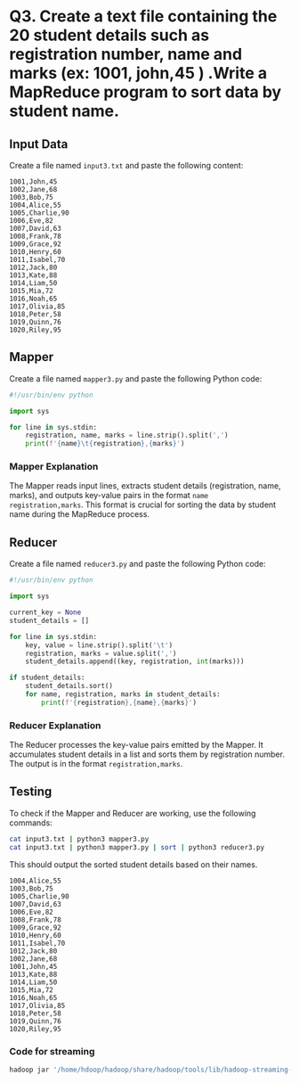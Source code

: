 # Q3. Create a text file containing the 20 student details such as registration number, name and marks (ex: 1001, john,45 ) .Write a MapReduce program to sort data by student name.

## Input Data

Create a file named `input3.txt` and paste the following content:

```plaintext
1001,John,45
1002,Jane,68
1003,Bob,75
1004,Alice,55
1005,Charlie,90
1006,Eve,82
1007,David,63
1008,Frank,78
1009,Grace,92
1010,Henry,60
1011,Isabel,70
1012,Jack,80
1013,Kate,88
1014,Liam,50
1015,Mia,72
1016,Noah,65
1017,Olivia,85
1018,Peter,58
1019,Quinn,76
1020,Riley,95
```

## Mapper

Create a file named `mapper3.py` and paste the following Python code:

```python
#!/usr/bin/env python

import sys

for line in sys.stdin:
    registration, name, marks = line.strip().split(',')
    print(f'{name}\t{registration},{marks}')
```

### Mapper Explanation

The Mapper reads input lines, extracts student details (registration, name, marks), and outputs key-value pairs in the format `name   registration,marks`. This format is crucial for sorting the data by student name during the MapReduce process.

## Reducer

Create a file named `reducer3.py` and paste the following Python code:

```python
#!/usr/bin/env python

import sys

current_key = None
student_details = []

for line in sys.stdin:
    key, value = line.strip().split('\t')
    registration, marks = value.split(',')
    student_details.append((key, registration, int(marks)))

if student_details:
    student_details.sort()
    for name, registration, marks in student_details:
        print(f'{registration},{name},{marks}')

```

### Reducer Explanation

The Reducer processes the key-value pairs emitted by the Mapper. It accumulates student details in a list and sorts them by registration number. The output is in the format `registration,marks`.

## Testing

To check if the Mapper and Reducer are working, use the following commands:

```bash
cat input3.txt | python3 mapper3.py
cat input3.txt | python3 mapper3.py | sort | python3 reducer3.py
```

This should output the sorted student details based on their names.
```
1004,Alice,55
1003,Bob,75
1005,Charlie,90
1007,David,63
1006,Eve,82
1008,Frank,78
1009,Grace,92
1010,Henry,60
1011,Isabel,70
1012,Jack,80
1002,Jane,68
1001,John,45
1013,Kate,88
1014,Liam,50
1015,Mia,72
1016,Noah,65
1017,Olivia,85
1018,Peter,58
1019,Quinn,76
1020,Riley,95
```
### Code for streaming 

```bash
hadoop jar '/home/hdoop/hadoop/share/hadoop/tools/lib/hadoop-streaming-3.3.6.jar' -file mapper.py -mapper mapper.py -file reducer.py -reducer reducer.py -input /bda244/input.txt -output /bda244/oup1
```